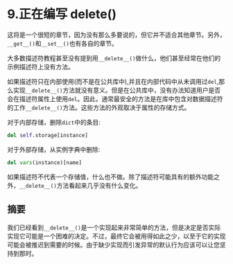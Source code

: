 # 9.正在编写 __delete__()

这将是一个很短的章节，因为没有那么多要说的，但它并不适合其他章节。另外，`__get__()`和`__set__()`也有各自的章节。

大多数描述符教程甚至没有提到用`__delete__()`做什么，他们甚至经常在他们的示例描述符上没有方法。

如果描述符只在内部使用(而不是在公共库中),并且在内部代码中从未调用过`del`,那么实现`__delete__()`方法就没有意义。但是在公共库中，没有办法知道用户是否会在描述符属性上使用`del`。因此，通常最安全的方法是在库中包含对数据描述符的工作`__delete__()`方法。这些方法的外观取决于属性的存储方式。

对于内部存储，删除`dict`中的条目:

```py
del self.storage[instance]

```

对于外部存储，从实例字典中删除:

```py
del vars(instance)[name]

```

如果描述符不代表一个存储值，什么也不做。除了描述符可能具有的额外功能之外，`__delete__()`方法看起来几乎没有什么变化。

## 摘要

我们已经看到`__delete__()`是一个实现起来非常简单的方法，但是决定是否实际实现它可能是一个困难的决定。不过，最终它会被用得如此之少，以至于它的实现可能会被推迟到需要的时候。由于缺少实现而引发异常的默认行为应该可以让您坚持到那时。